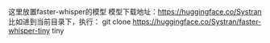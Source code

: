 这里放置faster-whisper的模型
模型下载地址：https://huggingface.co/Systran
比如进到当前目录下，执行：
git clone https://huggingface.co/Systran/faster-whisper-tiny tiny